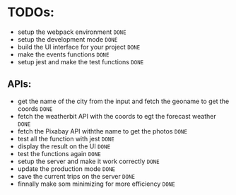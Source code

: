 # TODOs:
- setup the webpack environment ``DONE``
- setup the development mode ``DONE``
- build the UI interface for your project ``DONE``
- make the events functions ``DONE``
- setup jest and make the test functions ``DONE``
## APIs:
  - get the name of the city from the input and fetch the geoname to get the coords ``DONE``
  - fetch the weatherbit API with the coords to egt the forecast weather ``DONE``
  - fetch the Pixabay API withthe name to get the photos ``DONE``
- test all the function with jest ``DONE``
- display the result on the UI ``DONE``
- test the functions again ``DONE``
- setup the server and make it work correctly ``DONE``
- update the production mode ``DONE``
- save the current trips on the server ``DONE``
- finnally make som minimizing for more efficiency ``DONE``